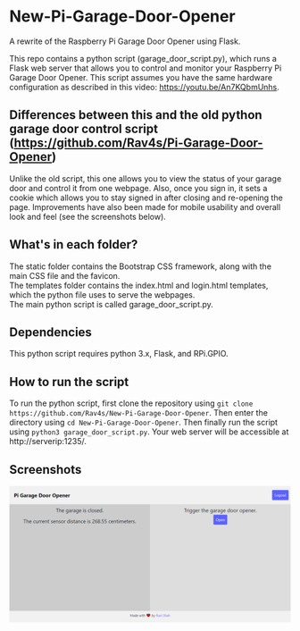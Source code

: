 # New-Pi-Garage-Door-Opener
A rewrite of the Raspberry Pi Garage Door Opener using Flask.   
   
This repo contains a python script (garage_door_script.py), which runs a Flask web server that allows you to control and monitor your Raspberry Pi Garage Door Opener. This script assumes you have the same hardware configuration as described in this video: https://youtu.be/An7KQbmUnhs.   
   
## Differences between this and the old python garage door control script (https://github.com/Rav4s/Pi-Garage-Door-Opener)
Unlike the old script, this one allows you to view the status of your garage door and control it from one webpage. Also, once you sign in, it sets a cookie which allows you to stay signed in after closing and re-opening the page. Improvements have also been made for mobile usability and overall look and feel (see the screenshots below).   

## What's in each folder?
The static folder contains the Bootstrap CSS framework, along with the main CSS file and the favicon.   
The templates folder contains the index.html and login.html templates, which the python file uses to serve the webpages.   
The main python script is called garage_door_script.py.   

## Dependencies
This python script requires python 3.x, Flask, and RPi.GPIO.   

## How to run the script
To run the python script, first clone the repository using `git clone https://github.com/Rav4s/New-Pi-Garage-Door-Opener`. Then enter the directory using `cd New-Pi-Garage-Door-Opener`. Then finally run the script using `python3 garage_door_script.py`. Your web server will be accessible at http://serverip:1235/.   

## Screenshots
![Screenshot of main page](Screenshot%202020-12-26%20170542.png)
